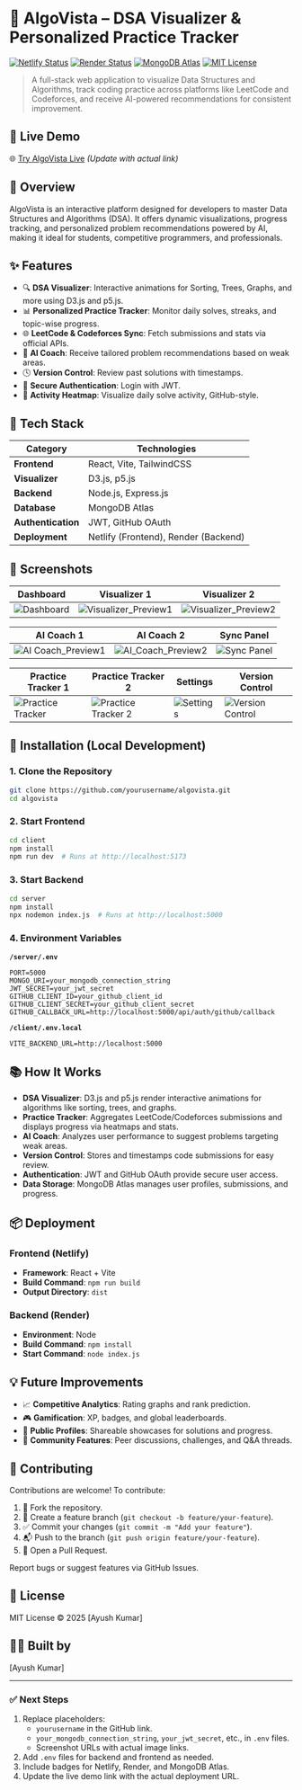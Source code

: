 # 🧠 AlgoVista – DSA Visualizer & Personalized Practice Tracker

[![Netlify Status](https://img.shields.io/badge/frontend-Netlify-brightgreen)](https://netlify.com)
[![Render Status](https://img.shields.io/badge/backend-Render-blue)](https://render.com)
[![MongoDB Atlas](https://img.shields.io/badge/database-MongoDB%20Atlas-green)](https://www.mongodb.com/atlas)
[![MIT License](https://img.shields.io/badge/license-MIT-lightgrey)](#license)

> A full-stack web application to visualize Data Structures and Algorithms, track coding practice across platforms like LeetCode and Codeforces, and receive AI-powered recommendations for consistent improvement.

## 🔗 Live Demo

🌐 [Try AlgoVista Live](https://algovista10.netlify.app/) *(Update with actual link)*

## 📂 Overview

AlgoVista is an interactive platform designed for developers to master Data Structures and Algorithms (DSA). It offers dynamic visualizations, progress tracking, and personalized problem recommendations powered by AI, making it ideal for students, competitive programmers, and professionals.

## ✨ Features

- 🔍 **DSA Visualizer**: Interactive animations for Sorting, Trees, Graphs, and more using D3.js and p5.js.
- 📊 **Personalized Practice Tracker**: Monitor daily solves, streaks, and topic-wise progress.
- 🌐 **LeetCode & Codeforces Sync**: Fetch submissions and stats via official APIs.
- 🤖 **AI Coach**: Receive tailored problem recommendations based on weak areas.
- 🕓 **Version Control**: Review past solutions with timestamps.
- 🔐 **Secure Authentication**: Login with JWT.
- 📅 **Activity Heatmap**: Visualize daily solve activity, GitHub-style.

## 🚀 Tech Stack

| Category            | Technologies                                    |
|---------------------|-------------------------------------------------|
| **Frontend**        | React, Vite, TailwindCSS                        |
| **Visualizer**      | D3.js, p5.js                                    |
| **Backend**         | Node.js, Express.js                             |
| **Database**        | MongoDB Atlas                                   |
| **Authentication**  | JWT, GitHub OAuth                               |
| **Deployment**      | Netlify (Frontend), Render (Backend)            |

## 📸 Screenshots

| Dashboard | Visualizer 1 | Visualizer 2 |
|-----------|--------------|--------------|
| ![Dashboard](https://github.com/user-attachments/assets/8a21c022-80aa-40c5-b472-0364727f5b4e) | ![Visualizer_Preview1](https://github.com/user-attachments/assets/e74b96ba-50a9-40c8-9125-1ac84823bed6) | ![Visualizer_Preview2](https://github.com/user-attachments/assets/85079816-06f8-4e51-9336-151765a8e3be) |

| AI Coach 1 | AI Coach 2 | Sync Panel |
|------------|------------|------------|
| ![AI Coach_Preview1](https://github.com/user-attachments/assets/61e0af52-c853-4329-8bfb-cb56cc6869d1) | ![AI_Coach_Preview2](https://github.com/user-attachments/assets/e636073a-e640-4f67-9fe6-2b7593dfe174) | ![Sync Panel](https://github.com/user-attachments/assets/4fc54b08-634b-4e2d-b37a-cd84a978377b) |

| Practice Tracker 1 | Practice Tracker 2 | Settings | Version Control |
|--------------------|--------------------|----------|-----------------|
| ![Practice Tracker](https://github.com/user-attachments/assets/d02a0a1d-c3bc-4378-a65b-b17729238bdb) | ![Practice Tracker 2](https://github.com/user-attachments/assets/6e65342f-083f-4655-aeaa-c1cc5111bc55) | ![Settings](https://github.com/user-attachments/assets/2c45226c-01fa-4a07-837e-8d2c37aa6e65) | ![Version Control](https://github.com/user-attachments/assets/f6d0130e-e40b-43ff-9c98-e398bda3aeaa) |

## 🧰 Installation (Local Development)

### 1. Clone the Repository

```bash
git clone https://github.com/yourusername/algovista.git
cd algovista
```

### 2. Start Frontend

```bash
cd client
npm install
npm run dev  # Runs at http://localhost:5173
```

### 3. Start Backend

```bash
cd server
npm install
npx nodemon index.js  # Runs at http://localhost:5000
```

### 4. Environment Variables

**`/server/.env`**
```
PORT=5000
MONGO_URI=your_mongodb_connection_string
JWT_SECRET=your_jwt_secret
GITHUB_CLIENT_ID=your_github_client_id
GITHUB_CLIENT_SECRET=your_github_client_secret
GITHUB_CALLBACK_URL=http://localhost:5000/api/auth/github/callback
```

**`/client/.env.local`**
```
VITE_BACKEND_URL=http://localhost:5000
```


## 📚 How It Works

- **DSA Visualizer**: D3.js and p5.js render interactive animations for algorithms like sorting, trees, and graphs.
- **Practice Tracker**: Aggregates LeetCode/Codeforces submissions and displays progress via heatmaps and stats.
- **AI Coach**: Analyzes user performance to suggest problems targeting weak areas.
- **Version Control**: Stores and timestamps code submissions for easy review.
- **Authentication**: JWT and GitHub OAuth provide secure user access.
- **Data Storage**: MongoDB Atlas manages user profiles, submissions, and progress.

## 📦 Deployment

### Frontend (Netlify)
- **Framework**: React + Vite
- **Build Command**: `npm run build`
- **Output Directory**: `dist`

### Backend (Render)
- **Environment**: Node
- **Build Command**: `npm install`
- **Start Command**: `node index.js`

## 💡 Future Improvements

- 📈 **Competitive Analytics**: Rating graphs and rank prediction.
- 🎮 **Gamification**: XP, badges, and global leaderboards.
- 📂 **Public Profiles**: Shareable showcases for solutions and progress.
- 💬 **Community Features**: Peer discussions, challenges, and Q&A threads.

## 🤝 Contributing

Contributions are welcome! To contribute:

1. 🍴 Fork the repository.
2. 🔧 Create a feature branch (`git checkout -b feature/your-feature`).
3. ✅ Commit your changes (`git commit -m "Add your feature"`).
4. 📬 Push to the branch (`git push origin feature/your-feature`).
5. 🔄 Open a Pull Request.

Report bugs or suggest features via GitHub Issues.

## 📄 License

MIT License © 2025 [Ayush Kumar]

## 🧑‍💻 Built by

[Ayush Kumar]

---

### ✅ Next Steps

1. Replace placeholders:
   - `yourusername` in the GitHub link.
   - `your_mongodb_connection_string`, `your_jwt_secret`, etc., in `.env` files.
   - Screenshot URLs with actual image links.
2. Add `.env` files for backend and frontend as needed.
3. Include badges for Netlify, Render, and MongoDB Atlas.
4. Update the live demo link with the actual deployment URL.

